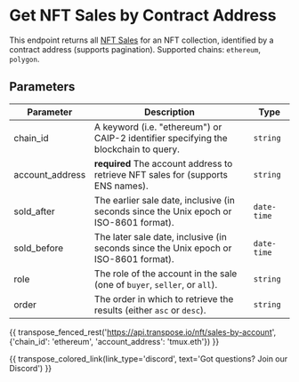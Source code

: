 # Get NFT Sales by Contract Address

This endpoint returns all [NFT Sales](../models/nft_sale_model.md) for an NFT collection, identified by a contract address (supports pagination). Supported chains: `ethereum`, `polygon`.

## Parameters
| Parameter     | Description                                                                          | Type     | 
|---------------|--------------------------------------------------------------------------------------|----------|
| chain_id      | A keyword (i.e. "ethereum") or CAIP-2 identifier specifying the blockchain to query. | `string` | 
| account_address | **required** The account address to retrieve NFT sales for (supports ENS names).    | `string` | 
| sold_after | The earlier sale date, inclusive (in seconds since the Unix epoch or ISO-8601 format).    | `date-time` | 
| sold_before | The later sale date, inclusive (in seconds since the Unix epoch or ISO-8601 format).    | `date-time` | 
| role | The role of the account in the sale (one of `buyer`, `seller`, or `all`).    | `string` | 
| order | The order in which to retrieve the results (either `asc` or `desc`).    | `string` | 

{{ transpose_fenced_rest('https://api.transpose.io/nft/sales-by-account', {'chain_id': 'ethereum', 'account_address': 'tmux.eth'}) }}

{{ transpose_colored_link(link_type='discord', text='Got questions?  Join our Discord') }}
